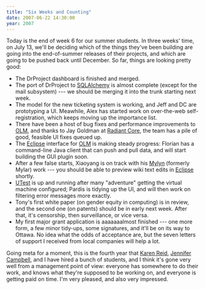 ```yaml
---
title: "Six Weeks and Counting"
date: 2007-06-22 14:30:00
year: 2007
---
```

Today is the end of week 6 for our summer students. In three weeks' time, on July 13, we'll be deciding which of the things they've been building are going into the end-of-summer releases of their projects, and which are going to be pushed back until December. So far, things are looking pretty good:
<ul>
	<li>The DrProject dashboard is finished and merged.</li>
	<li>The port of DrProject to <a href="http://www.sqlalchemy.org">SQLAlchemy</a> is almost complete (except for the mail subsystem) --- we should be merging it into the trunk starting next week.</li>
	<li>The model for the new ticketing system is working, and Jeff and DC are prototyping a UI. Meawhile, Alex has started work on over-the-web self-registration, which keeps moving up the importance list.</li>
	<li>There have been a host of bug fixes and performance improvements to <a href="http://www.drproject.org/olm">OLM</a>, and thanks to Jay Goldman at <a href="http://www.radiantcore.com">Radiant Core</a>, the team has a pile of good, feasible UI fixes queued up.</li>
	<li>The <a href="http://www.eclipse.org">Eclipse</a> interface for <a href="http://www.drproject.org/olm">OLM</a> is making steady progress: Florian has a command-line Java client that can push and pull data, and will start building the GUI plugin soon.</li>
	<li>After a few false starts, Xiaoyang is on track with his <a href="http://www.eclipse.org/mylyn/">Mylyn</a> (formerly Mylar) work --- you should be able to preview wiki text edits in <a href="http://www.eclipse.org">Eclipse</a> shortly.</li>
	<li><a href="http://www.drproject.org/utest">UTest</a> is up and running after many "adventure" getting the virtual machine configured; Pardis is tidying up the UI, and will then work on filtering error messages more exactly.</li>
	<li>Tony's first white paper (on gender equity in computing) is in review, and the second one (on patents) should be in early next week. After that, it's censorship, then surveillance, or vice versa.</li>
	<li>My first major grant application is aaaaaaalmost finished --- one more form, a few minor tidy-ups, some signatures, and it'll be on its way to Ottawa. No idea what the odds of acceptance are, but the seven letters of support I received from local companies will help a lot.</li>
</ul>
Going meta for a moment, this is the fourth year that <a href="http://www.cs.toronto.edu/~reid">Karen Reid</a>, <a href="http://www.cs.toronto.edu/~campbell">Jennifer Campbell</a>, and I have hired a bunch of students, and I think it's gone very well from a management point of view: everyone has somewhere to do their work, and knows what they're supposed to be working on, and everyone is getting paid on time. I'm very pleased, and also very impressed.
